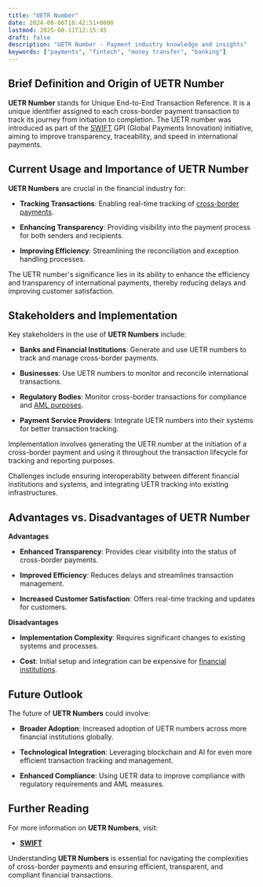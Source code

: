 ```yaml
---
title: "UETR Number"
date: 2024-08-06T18:42:51+0000
lastmod: 2025-08-11T12:15:45
draft: false
description: "UETR Number - Payment industry knowledge and insights"
keywords: ["payments", "fintech", "money transfer", "banking"]
---
```


## Brief Definition and Origin of UETR Number

**UETR Number** stands for Unique End-to-End Transaction Reference. It is a unique identifier assigned to each cross-border payment transaction to track its journey from initiation to completion. The UETR number was introduced as part of the [SWIFT](https://faisalkhanllc.xyz/resources/payments-wiki/s/swift-wire-trace/) GPI (Global Payments Innovation) initiative, aiming to improve transparency, traceability, and speed in international payments.

## Current Usage and Importance of UETR Number

**UETR Numbers** are crucial in the financial industry for:

- **Tracking Transactions**: Enabling real-time tracking of [cross-border payments](https://faisalkhanllc.xyz/resources/payments-wiki/c/cross-border-money-transfer/).

- **Enhancing Transparency**: Providing visibility into the payment process for both senders and recipients.

- **Improving Efficiency**: Streamlining the reconciliation and exception handling processes.

The UETR number's significance lies in its ability to enhance the efficiency and transparency of international payments, thereby reducing delays and improving customer satisfaction.

## Stakeholders and Implementation

Key stakeholders in the use of **UETR Numbers** include:

- **Banks and Financial Institutions**: Generate and use UETR numbers to track and manage cross-border payments.

- **Businesses**: Use UETR numbers to monitor and reconcile international transactions.

- **Regulatory Bodies**: Monitor cross-border transactions for compliance and [AML purposes](https://faisalkhanllc.xyz/resources/payments-wiki/a/aml-compliance/).

- **Payment Service Providers**: Integrate UETR numbers into their systems for better transaction tracking.

Implementation involves generating the UETR number at the initiation of a cross-border payment and using it throughout the transaction lifecycle for tracking and reporting purposes.

Challenges include ensuring interoperability between different financial institutions and systems, and integrating UETR tracking into existing infrastructures.

## Advantages vs. Disadvantages of UETR Number

**Advantages**

- **Enhanced Transparency**: Provides clear visibility into the status of cross-border payments.

- **Improved Efficiency**: Reduces delays and streamlines transaction management.

- **Increased Customer Satisfaction**: Offers real-time tracking and updates for customers.

**Disadvantages**

- **Implementation Complexity**: Requires significant changes to existing systems and processes.

- **Cost**: Initial setup and integration can be expensive for [financial institutions](https://faisalkhanllc.xyz/resources/payments-wiki/f/financial-institution-fi/).

## Future Outlook

The future of **UETR Numbers** could involve:

- **Broader Adoption**: Increased adoption of UETR numbers across more financial institutions globally.

- **Technological Integration**: Leveraging blockchain and AI for even more efficient transaction tracking and management.

- **Enhanced Compliance**: Using UETR data to improve compliance with regulatory requirements and AML measures.

## Further Reading

For more information on **UETR Numbers**, visit:

- **[SWIFT](https://www.swift.com/)**

Understanding **UETR Numbers** is essential for navigating the complexities of cross-border payments and ensuring efficient, transparent, and compliant financial transactions.